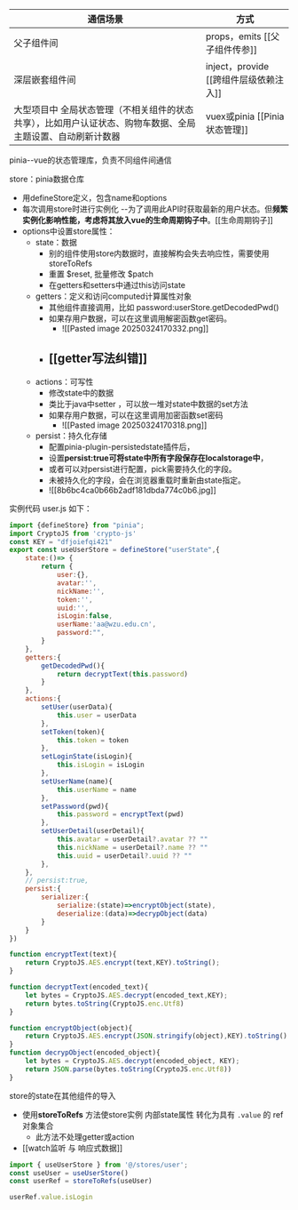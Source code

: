 
| 通信场景                                                   | 方式                           |
| ------------------------------------------------------ | ---------------------------- |
| 父子组件间                                                  | props，emits [[父子组件传参]]       |
| 深层嵌套组件间                                                | inject，provide [[跨组件层级依赖注入]] |
| 大型项目中 全局状态管理（不相关组件的状态共享），比如用户认证状态、购物车数据、全局主题设置、自动刷新计数器 | vuex或pinia [[Pinia状态管理]]     |

pinia--vue的状态管理库，负责不同组件间通信

store：pinia数据仓库
- 用defineStore定义，包含name和options
- 每次调用store时进行实例化 --为了调用此API时获取最新的用户状态。但**频繁实例化影响性能，考虑将其放入vue的生命周期钩子中**。[[生命周期钩子]]
- options中设置store属性：
	- state：数据
		- 别的组件使用store内数据时，直接解构会失去响应性，需要使用storeToRefs
		- 重置 $reset,  批量修改 $patch
		- 在getters和setters中通过this访问state
	- getters：定义和访问computed计算属性对象
		- 其他组件直接调用，比如 password:userStore.getDecodedPwd()
		- 如果存用户数据，可以在这里调用解密函数get密码。
			- ![[Pasted image 20250324170332.png]]
		- [[getter写法纠错]]
			- 
	- actions：可写性
		- 修改state中的数据
		- 类比于java中setter ，可以放一堆对state中数据的set方法
		- 如果存用户数据，可以在这里调用加密函数set密码
			- ![[Pasted image 20250324170318.png]]
	- persist：持久化存储
		- 配置pinia-plugin-persistedstate插件后，
		- 设置**persist:true可将state中所有字段保存在localstorage中**，
		- 或者可以对persist进行配置，pick需要持久化的字段。
		- 未被持久化的字段，会在浏览器重载时重新由state指定。
		- ![[8b6bc4ca0b66b2adf181dbda774c0b6.jpg]]


实例代码 user.js 如下：
```js
import {defineStore} from "pinia";
import CryptoJS from 'crypto-js'
const KEY = "dfjoiefqi421"
export const useUserStore = defineStore("userState",{
    state:()=> { 
        return {
            user:{},
            avatar:'',
            nickName:'',
            token:'',
            uuid:'',
            isLogin:false,
            userName:'aa@wzu.edu.cn',
            password:"",
        }
    },
    getters:{
        getDecodedPwd(){
            return decryptText(this.password)
        }
    },
    actions:{
        setUser(userData){
            this.user = userData
        },
        setToken(token){
            this.token = token
        },
        setLoginState(isLogin){
            this.isLogin = isLogin
        },
        setUserName(name){
            this.userName = name
        },
        setPassword(pwd){
            this.password = encryptText(pwd)
        },
        setUserDetail(userDetail){
            this.avatar = userDetail?.avatar ?? ""
            this.nickName = userDetail?.name ?? ""
            this.uuid = userDetail?.uuid ?? ""
        },
    },
    // persist:true,
    persist:{
        serializer:{
            serialize:(state)=>encryptObject(state),
            deserialize:(data)=>decrypObject(data)
        }
    }
})

function encryptText(text){
    return CryptoJS.AES.encrypt(text,KEY).toString();
}

function decryptText(encoded_text){
    let bytes = CryptoJS.AES.decrypt(encoded_text,KEY);
    return bytes.toString(CryptoJS.enc.Utf8)
}

function encryptObject(object){
    return CryptoJS.AES.encrypt(JSON.stringify(object),KEY).toString()
}
function decrypObject(encoded_object){
    let bytes = CryptoJS.AES.decrypt(encoded_object, KEY);
    return JSON.parse(bytes.toString(CryptoJS.enc.Utf8))
}
```

store的state在其他组件的导入
- 使用**storeToRefs** 方法使store实例 内部state属性 转化为具有 `.value` 的 ref 对象集合
	- 此方法不处理getter或action
- [[watch监听 与 响应式数据]]
```js
import { useUserStore } from '@/stores/user';
const useUser = useUserStore()
const userRef = storeToRefs(useUser)

userRef.value.isLogin
```


